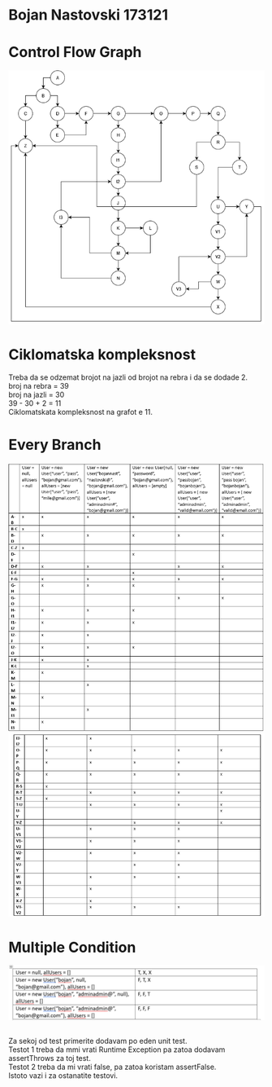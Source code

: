 # Bojan Nastovski 173121

# Control Flow Graph
![control-flow.png](control-flow.png)

# Ciklomatska kompleksnost

Treba da se odzemat brojot na jazli od brojot na rebra i da se dodade 2. <br />
broj na rebra = 39 <br />
broj na jazli = 30 <br />
39 - 30 + 2 = 11 <br />
Ciklomatskata kompleksnost na grafot e 11.

# Every Branch

![branch1.png](branch1.png)
![branch2.png](branch2.png)

# Multiple Condition

![multiple.png](multiple.png)

##
Za sekoj od test primerite dodavam po eden unit test. <br />
Testot 1 treba da mmi vrati Runtime Exception pa zatoa dodavam assertThrows za toj test. <br />
Testot 2 treba da mi vrati false, pa zatoa koristam assertFalse. <br />
Istoto vazi i za ostanatite testovi.
